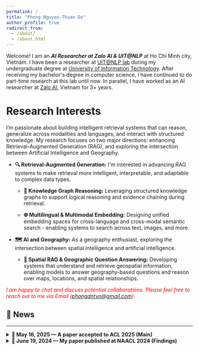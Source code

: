 ```yaml
---
permalink: /
title: "Phong Nguyen-Thuan Do"
author_profile: true
redirect_from: 
  - /about/
  - /about.html
---
```



Welcome! I am an ***AI Researcher at Zalo AI & UIT@NLP*** at Ho Chi Minh city, Vietnam. I have been a researcher at [UIT@NLP lab](https://nlp.uit.edu.vn/home) during my undergraduate degree at [University of Information Technology](https://www.uit.edu.vn/). After receiving my bachelor's degree in computer science, I have continued to do part-time research at this lab until now. In parallel, I have worked as an AI researcher at [Zalo AI](https://zalo.ai/), Vietnam for 3+ years.


Research Interests
======
I’m passionate about building intelligent retrieval systems that can reason, generalize across modalities and languages, and interact with structured knowledge. My research focuses on two major directions: enhancing Retrieval-Augmented Generation (RAG), and exploring the intersection between Artificial Intelligence and Geography.

- **🔍 Retrieval-Augmented Generation:** I'm interested in advancing RAG systems to make retrieval more intelligent, interpretable, and adaptable to complex data types.

  - **📘 Knowledge Graph Reasoning:** Leveraging structured knowledge graphs to support logical reasoning and evidence chaining during retrieval.

  - **🌐 Multilingual & Multimodal Embedding:** Designing unified embedding spaces for cross-language and cross-modal semantic search - enabling systems to search across text, images, and more.


- **🗺️ AI and Geography:** As a geography enthusiast, exploring the intersection between spatial intelligence and artificial intelligence.

  - **🧭 Spatial RAG & Geographic Question Answering:** Developing systems that understand and retrieve geospatial information, enabling models to answer geography-based questions and reason over maps, locations, and spatial relationships.

<span style="color:red">*I am happy to chat and discuss potential collaborations. Please feel free to reach out to me via Email (phongdntvn@gmail.com).*</span>

## 📰 News
------

<details>
  <summary><strong>📄 May 16, 2025 — A paper accepted to ACL 2025 (Main)</strong></summary>
  <p>Our new paper at Zalo with the title <em>"VMLU Benchmarks: A comprehensive benchmark toolkit for Vietnamese LLMs"</em> has been accepted at <strong>ACL 2025</strong>.</p>
</details>

<details>
  <summary><strong>📄 June 19, 2024 — My paper published at NAACL 2024 (Findings)</strong></summary>
  <p>Our new paper at the UIT NLP Group with the title <em>"VLUE: A New Benchmark and Multi-task Knowledge Transfer Learning for Vietnamese Natural Language Understanding"</em> has been published at <strong>NAACL 2024</strong>.</p>
</details>
